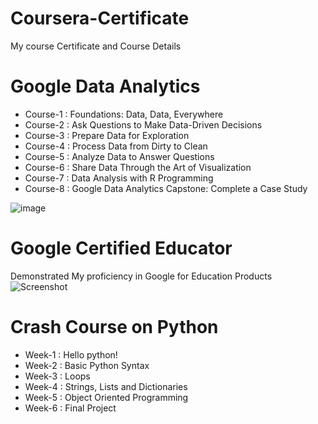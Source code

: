 # Coursera-Certificate
My course Certificate and Course Details
# Google Data Analytics
* Course-1 : Foundations: Data, Data, Everywhere
* Course-2 : Ask Questions to Make Data-Driven Decisions
* Course-3 : Prepare Data for Exploration
* Course-4 : Process Data from Dirty to Clean
* Course-5 : Analyze Data to Answer Questions
* Course-6 : Share Data Through the Art of Visualization
* Course-7 : Data Analysis with R Programming
* Course-8 : Google Data Analytics Capstone: Complete a Case Study

![image](https://user-images.githubusercontent.com/107918245/190084492-7d728d48-7979-4fef-8938-a701c9e1fdde.png)

# Google Certified Educator
Demonstrated My proficiency in Google for Education Products
![Screenshot]()

# Crash Course on Python
* Week-1 : Hello python!
* Week-2 : Basic Python Syntax
* Week-3 : Loops
* Week-4 : Strings, Lists and Dictionaries
* Week-5 : Object Oriented Programming
* Week-6 : Final Project
